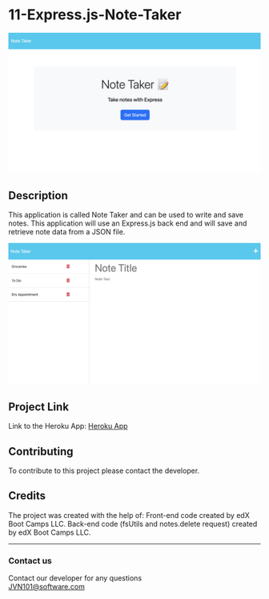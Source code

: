 # 11-Express.js-Note-Taker

 ![Note Taker](Images/Note-homepage.png) 
 
## Description
This application is called Note Taker and can be used to write and save notes. This application will use an Express.js back end and will save and retrieve note data from a JSON file.

 ![Note Taker](Images/Notes.png) 

## Project Link
Link to the Heroku App:
[Heroku App](https://notetakerapplication-week11.herokuapp.com/)
 
## Contributing
To contribute to this project please contact the developer.
 
## Credits
The project was created with the help of:
Front-end code created by edX Boot Camps LLC.
Back-end code (fsUtils and notes.delete request) created by edX Boot Camps LLC.

***
### Contact us
Contact our developer for any questions <br />
<JVN101@software.com>
